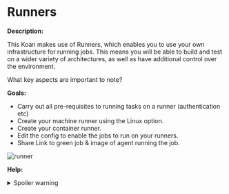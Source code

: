 # Runners

**Description:**

This Koan makes use of Runners, which enables you to use your own infrastructure for running jobs. This means you will be able to build and test on a wider variety of architectures, as well as have additional control over the environment.

What key aspects are important to note?

**Goals:**

- Carry out all pre-requisites to running tasks on a runner (authentication etc)
- Create your machine runner using the Linux option.
- Create your container runner.
- Edit the config to enable the jobs to run on your runners.
- Share Link to green job & image of agent running the job.

![runner](/18%20Runners/src/runner.png)

**Help:**

<details>
  <summary>Spoiler warning</summary>

https://circleci.com/docs/2.0/runner-overview/
https://circleci.com/docs/2.0/runner-installation/ => note the authentication section
https://circleci.com/docs/runner-installation-linux/
https://circleci.com/docs/container-runner-installation/
https://circleci.com/docs/container-runner/

</details>
